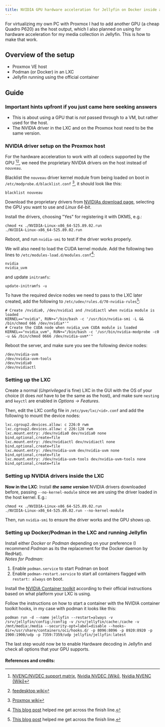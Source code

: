 ```yaml
---
title: NVIDIA GPU hardware acceleration for Jellyfin on Docker inside a Proxmox LXC
---
```

For virtualizing my own PC with Proxmox I had to add another GPU (a cheap Quadro P620) as the host output, which I also planned on using
for hardware acceleration for my media collection in Jellyfin. This is how to make that work.

## Overview of the setup
- Proxmox VE host
- Podman (or Docker) in an LXC
- Jellyfin running using the official container

## Guide

### Important hints upfront if you just came here seeking answers
- This is about using a GPU that is _not_ passed through to a VM, but rather used for the host.
- The NVIDIA driver in the LXC and on the Proxmox host need to be the same version.

### NVIDIA driver setup on the Proxmox host

For the hardware acceleration to work with all codecs supported by the GPU [^1][^2], we need the proprietary NVIDIA drivers on the host instead of `nouveau`.

Blacklist the `nouveau` driver kernel module from being loaded on boot in `/etc/modprobe.d/blacklist.conf` [^3], it should look like this:
```
blacklist nouveau
```

Download the proprietary drivers from [NVIDIAs download page](https://www.nvidia.com/download/index.aspx?lang=en-us), selecting the GPU you want to use and _Linux 64-bit_.

Install the drivers, choosing "Yes" for registering it with DKMS, e.g.:
```
chmod +x ./NVIDIA-Linux-x86_64-525.89.02.run
./NVIDIA-Linux-x86_64-525.89.02.run
```

Reboot, and run `nvidia-smi` to test if the driver works properly.


We will also need to load the CUDA kernel module. Add the following two lines to `/etc/modules-load.d/modules.conf`[^4]:  
```
nvidia
nvidia_uvm
```
and update `initramfs`:
```
update-initramfs -u
```

To have the required device nodes we need to pass to the LXC later created, add the following to `/etc/udev/rules.d/70-nvidia-rules`[^4]:
```
# Create /nvidia0, /dev/nvidia1 and /nvidiactl when nvidia module is loaded
KERNEL=="nvidia", RUN+="/bin/bash -c '/usr/bin/nvidia-smi -L && /bin/chmod 666 /dev/nvidia*'"
# Create the CUDA node when nvidia_uvm CUDA module is loaded
KERNEL=="nvidia_uvm", RUN+="/bin/bash -c '/usr/bin/nvidia-modprobe -c0 -u && /bin/chmod 0666 /dev/nvidia-uvm*'"
```

Reboot the server, and make sure you see the following device nodes:
```
/dev/nvidia-uvm
/dev/nvidia-uvm-tools
/dev/nvidia0
/dev/nvidiactl
```

### Setting up the LXC

Create a normal (_Unprivileged_ is fine) LXC in the GUI with the OS of your choice (it does _not_ have to be the same as the host), and make sure `nesting` and `keyctl` are enabled in _Options -> Features_.

Then, edit the LXC config file in `/etc/pve/lxc/<id>.conf` and add the following to mount the device nodes:
```
lxc.cgroup2.devices.allow: c 226:0 rwm
lxc.cgroup2.devices.allow: c 226:128 rwm
lxc.mount.entry: /dev/nvidia0 dev/nvidia0 none bind,optional,create=file
lxc.mount.entry: /dev/nvidiactl dev/nvidiactl none bind,optional,create=file
lxc.mount.entry: /dev/nvidia-uvm dev/nvidia-uvm none bind,optional,create=file
lxc.mount.entry: /dev/nvidia-uvm-tools dev/nvidia-uvm-tools none bind,optional,create=file
```


### Setting up NVIDIA drivers inside the LXC

**Now in the LXC**:
Install **_the same version_** NVIDIA drivers downloaded before, passing `--no-kernel-module` since we are using the driver loaded in the host kernel. E.g.:
```
chmod +x ./NVIDIA-Linux-x86_64-525.89.02.run
./NVIDIA-Linux-x86_64-525.89.02.run --no-kernel-module
```
Then, run `nvidia-smi` to ensure the driver works and the GPU shows up.

### Setting up Docker/Podman in the LXC and running Jellyfin

Install either _Docker_ or _Podman_ depending on your preference (I recommend _Podman_ as its the replacement for the Docker daemon by RedHat).  
_Notes for Podman:_
1. Enable `podman.service` to start Podman on boot
2. Enable `podman-restart.service` to start all containers flagged with `restart: always` on boot.

Install the [NVIDIA Container toolkit](https://docs.nvidia.com/datacenter/cloud-native/container-toolkit/install-guide.html) according to their official instructions
based on what platform your LXC is using.

Follow the instructions on how to start a container with the NVIDIA container toolkit hooks, in my case with podman it looks like this:
```
podman run -d --name jellyfin --restart=always -v /srv/jellyfin/config:/config -v /srv/jellyfin/cache:/cache -v /mnt/media:/media --security-opt=label=disable --hooks-dir=/usr/share/containers/oci/hooks.d/ -p 8096:8096 -p 8920:8920 -p 1900:1900/udp -p 7359:7359/udp jellyfin/jellyfin:latest
```

The last step would now be to enable Hardware decoding in Jellyfin and check all options that your GPU supports.

#### References and credits:
[^1]: [NVENC/NVDEC support matrix](https://developer.nvidia.com/video-encode-and-decode-gpu-support-matrix-new), [Nvidia NVDEC (Wiki)](https://en.wikipedia.org/wiki/Nvidia_NVDEC), [Nvidia NVENC (Wiki)](https://en.wikipedia.org/wiki/Nvidia_NVENC)  
[^2]: [feedesktop wiki](https://nouveau.freedesktop.org/VideoAcceleration.html)  
[^3]: [Proxmox wiki](https://pve.proxmox.com/wiki/Developer_Workstations_with_Proxmox_VE_and_X11#Optional:_NVidia_Drivers)  
[^4]: [This blog post](https://bradford.la/2016/GPU-FFMPEG-in-LXC/) helped me get across the finish line.  
